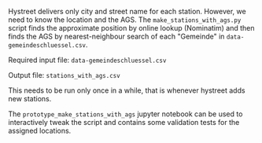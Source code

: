 Hystreet delivers only city and street name for each station. However, we need to know the location and the AGS. The `make_stations_with_ags.py` script finds the approximate position by online lookup (Nominatim) and then finds the AGS by nearest-neighbour search of each "Gemeinde" in `data-gemeindeschluessel.csv`.

Required input file: `data-gemeindeschluessel.csv`

Output file: `stations_with_ags.csv`

This needs to be run only once in a while, that is whenever hystreet adds new stations.

The `prototype_make_stations_with_ags` jupyter notebook can be used to interactively tweak the script and contains some validation tests for the assigned locations.